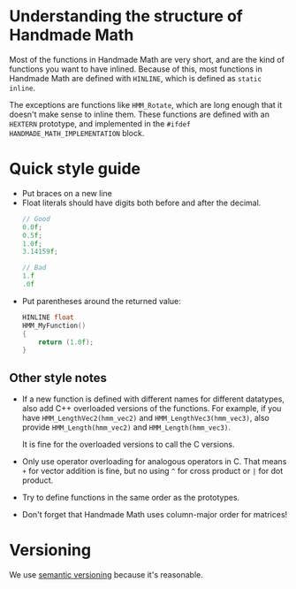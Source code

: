 # Understanding the structure of Handmade Math

Most of the functions in Handmade Math are very short, and are the kind of functions you want to have inlined. Because of this, most functions in Handmade Math are defined with `HINLINE`, which is defined as `static inline`.

The exceptions are functions like `HMM_Rotate`, which are long enough that it doesn't make sense to inline them. These functions are defined with an `HEXTERN` prototype, and implemented in the `#ifdef HANDMADE_MATH_IMPLEMENTATION` block.

# Quick style guide

* Put braces on a new line
* Float literals should have digits both before and after the decimal.
  ```cpp
  // Good
  0.0f;
  0.5f;
  1.0f;
  3.14159f;
  
  // Bad
  1.f
  .0f
  ```
* Put parentheses around the returned value:
  ```cpp
  HINLINE float
  HMM_MyFunction()
  {
      return (1.0f);
  }
  ```


## Other style notes

* If a new function is defined with different names for different datatypes, also add C++ overloaded versions of the functions. For example, if you have `HMM_LengthVec2(hmm_vec2)` and `HMM_LengthVec3(hmm_vec3)`, also provide `HMM_Length(hmm_vec2)` and `HMM_Length(hmm_vec3)`.

  It is fine for the overloaded versions to call the C versions.
* Only use operator overloading for analogous operators in C. That means `+` for vector addition is fine, but no using `^` for cross product or `|` for dot product.
* Try to define functions in the same order as the prototypes.
* Don't forget that Handmade Math uses column-major order for matrices!

# Versioning

We use [semantic versioning](http://semver.org/) because it's reasonable.
